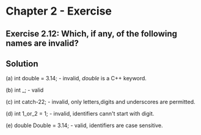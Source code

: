 # Chapter 2 - Exercise 

## Exercise 2.12: Which, if any, of the following names are invalid?


## Solution

(a) int double = 3.14;
    - invalid, *double* is a C++ keyword.

(b) int _;
    - valid

(c) int catch-22;
    - invalid, only letters,digits and underscores are permitted.

(d) int 1_or_2 = 1;
    - invalid, identifiers cann't start with digit.

(e) double Double = 3.14;
    - valid, identifiers are case sensitive.